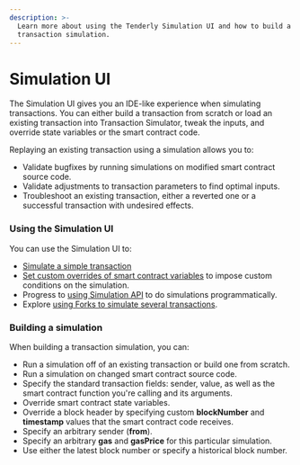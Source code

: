 ```yaml
---
description: >-
  Learn more about using the Tenderly Simulation UI and how to build a simple
  transaction simulation.
---
```


# Simulation UI

The Simulation UI gives you an IDE-like experience when simulating transactions. You can either build a transaction from scratch or load an existing transaction into Transaction Simulator, tweak the inputs, and override state variables or the smart contract code.

Replaying an existing transaction using a simulation allows you to:

* Validate bugfixes by running simulations on modified smart contract source code.
* Validate adjustments to transaction parameters to find optimal inputs.
* Troubleshoot an existing transaction, either a reverted one or a successful transaction with undesired effects.&#x20;

### Using the Simulation UI

You can use the Simulation UI to:&#x20;

* [Simulate a simple transaction](using-simulation-ui.md)
* [Set custom overrides of smart contract variables](simulation-ui-with-state-overrides.md) to impose custom conditions on the simulation.
* Progress to [using Simulation API](../simulation-api/) to do simulations programmatically.
* Explore [using Forks to simulate several transactions](../forks/).

### Building a simulation

When building a transaction simulation, you can:

* Run a simulation off of an existing transaction or build one from scratch.
* Run a simulation on changed smart contract source code.
* Specify the standard transaction fields: sender, value, as well as the smart contract function you're calling and its arguments.
* Override smart contract state variables.
* Override a block header by specifying custom **blockNumber** and **timestamp** values that the smart contract code receives.
* Specify an arbitrary sender (**from**).
* Specify an arbitrary **gas** and **gasPrice** for this particular simulation.
* Use either the latest block number or specify a historical block number.
